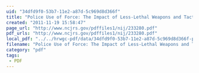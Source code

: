 ```yaml
---
uid: "34dfd9f0-53b7-11e2-a87d-5c969d8d366f"
title: "Police Use of Force: The Impact of Less-Lethal Weapons and Tactics"
created: "2011-11-19 15:58:47"
page_url: "http://www.ncjrs.gov/pdffiles1/nij/233280.pdf"
pdf_urls: "http://www.ncjrs.gov/pdffiles1/nij/233280.pdf"
local_pdf: "../../hrwgc-pdf/data/34dfd9f0-53b7-11e2-a87d-5c969d8d366f-police-use-of-force-the-impact-of-less-lethal-weapons-and-tactics.pdf"
filename: "Police Use of Force: The Impact of Less-Lethal Weapons and Tactics.html"
category: "pdf"
tags: 
 - PDF
---
```


